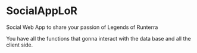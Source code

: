 # SocialAppLoR
Social Web App to share your passion of Legends of Runterra

You have all the functions that gonna interact with the data base and all the client side.
